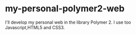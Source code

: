 # my-personal-polymer2-web
I'll develop my personal web in the library Polymer 2. I use too Javascript,HTML5 and CSS3.
